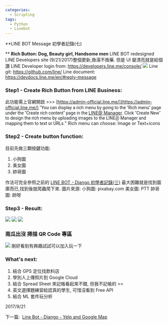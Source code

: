 ```yaml
---
categories:
  - Scripting
tags:
  - Python
  - Linebot
---
```

**LINE BOT Message 初學者記錄(七) 

** **Rich Button: Dog, Beauty girl, Handsome men** 
LINE BOT redesigned LINE Developers site (9/21/2017)整個更新,換湯不換藥. 
但是 UI 變漂亮就是給個讚 LINE Developer login from: https://developers.line.me/console/ [![](https://4.bp.blogspot.com/-UzXr9jiLJ5w/WcUEMRirtRI/AAAAAAAAGWk/kqRd2d5Exk07C2xhh9WL301FxULQ6EwMwCK4BGAYYCw/s320/Untitled.png)](http://4.bp.blogspot.com/-UzXr9jiLJ5w/WcUEMRirtRI/AAAAAAAAGWk/kqRd2d5Exk07C2xhh9WL301FxULQ6EwMwCK4BGAYYCw/s1600/Untitled.png) Line git: https://github.com/line/ Line document: https://devdocs.line.me/en/#reply-message

### Step1 - Create Rich Button from LINE Business:

此功能需上官網開啟 >>> [https://admin-official.line.me/](https://admin-official.line.me/) <span style="background-color: white; color: #1b1e21; display: inline; float: none; font-family: 'roboto' , 'open sans' , 'helvetica neue' , 'helvetica' , 'arial' , sans-serif; font-size: 14px; font-style: normal; font-weight: normal; letter-spacing: normal; text-indent: 0px; text-transform: none; white-space: normal; word-spacing: 0px;">"You can display a rich menu by going to the "Rich menu" page under the "Create rich content" page in the </span>[LINE@ Manager](https://admin-official.line.me/)<span style="background-color: white; color: #1b1e21; display: inline; float: none; font-family: 'roboto' , 'open sans' , 'helvetica neue' , 'helvetica' , 'arial' , sans-serif; font-size: 14px; font-style: normal; font-weight: normal; letter-spacing: normal; text-indent: 0px; text-transform: none; white-space: normal; word-spacing: 0px;">. Click "Create New" to design the rich menu by uploading images to the LINE@ Manager and mapping them to text or URLs.</span>" Rich menu can choose: Image or Text+icons

### Step2 - Create button function:

目前先做三顆按鍵功能:

1.  小狗圖
2.  美女圖
3.  帥哥圖

作法可完全參照之前的 [LINE BOT - Django 初學者記錄(三)](https://code-egg.github.io/scripting/linebot-django-3/) 最大困難就是找到圖庫而已,找到後就爬蟲爬下來. 圖片來源: 小狗圖: pixabay.com 美女圖: PTT 帥哥圖: 帥呀

### Step3 - Result:

[![](https://2.bp.blogspot.com/-zm4-Z8VoDKM/WcPWJAAgXPI/AAAAAAAAGWE/A0qsz0SKZ3Elg_XMt06MKRmslm2FmxCBwCK4BGAYYCw/s320/S__2621571.jpg)](http://2.bp.blogspot.com/-zm4-Z8VoDKM/WcPWJAAgXPI/AAAAAAAAGWE/A0qsz0SKZ3Elg_XMt06MKRmslm2FmxCBwCK4BGAYYCw/s1600/S__2621571.jpg) [![](https://3.bp.blogspot.com/-28IORvfxD_o/WcPWNDXBN8I/AAAAAAAAGWU/hYxROs7CARkBoU4G58wyRWA5XJbp8E5kgCK4BGAYYCw/s320/S__2621568.jpg)](http://3.bp.blogspot.com/-28IORvfxD_o/WcPWNDXBN8I/AAAAAAAAGWU/hYxROs7CARkBoU4G58wyRWA5XJbp8E5kgCK4BGAYYCw/s1600/S__2621568.jpg) [![](https://4.bp.blogspot.com/-q8HbuCfBrdI/WcPWLlmUC4I/AAAAAAAAGWM/FvXNyi64oP08zPOxnbP7fzVIquIfJQUwACK4BGAYYCw/s320/S__2621567.jpg)](http://4.bp.blogspot.com/-q8HbuCfBrdI/WcPWLlmUC4I/AAAAAAAAGWM/FvXNyi64oP08zPOxnbP7fzVIquIfJQUwACK4BGAYYCw/s1600/S__2621567.jpg)

### 南瓜出沒 掃描 QR Code 專區

[![](https://2.bp.blogspot.com/-pIqUfg3kypU/Wcm44xn7dNI/AAAAAAAAGW4/l8ikxu0e8pQHJbeQ0BDIyKgbKTqtmSdNACK4BGAYYCw/s200/QR.png)](http://2.bp.blogspot.com/-pIqUfg3kypU/Wcm44xn7dNI/AAAAAAAAGW4/l8ikxu0e8pQHJbeQ0BDIyKgbKTqtmSdNACK4BGAYYCw/s1600/QR.png) 剛好看到有興趣試試可以加入玩一下

### What's next:

1.  結合 GPS 定位找飲料店
2.  學別人上傳照片到 Google Cloud
3.  結合 Spread Sheet 來記帳看起來不錯, 但我不記帳的 ><
4.  英文選擇題練習給認真的學生, 可惜沒看到 Free API
5.  結合 ML 套件玩分析

2017/9/21

下一篇:  [Line Bot - Django - Yelp and Google Map](https://code-egg.github.io/scripting/linebot-django-8/)
